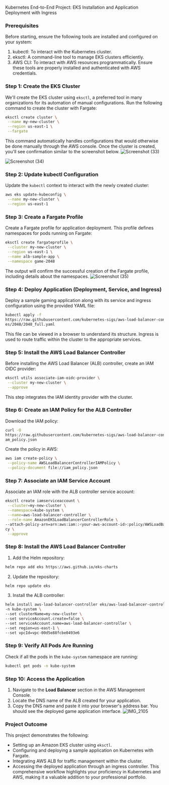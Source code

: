 Kubernetes End-to-End Project: EKS Installation and Application
Deployment with Ingress
### Prerequisites
Before starting, ensure the following tools are installed and configured on your system:
1. kubectl: To interact with the Kubernetes cluster.
2. eksctl: A command-line tool to manage EKS clusters efficiently.
3. AWS CLI: To interact with AWS resources programmatically.
Ensure these tools are properly installed and authenticated with AWS credentials.
### Step 1: Create the EKS Cluster
We'll create the EKS cluster using `eksctl`, a preferred tool in many organizations for its automation
of manual configurations.
Run the following command to create the cluster with Fargate:
```bash
eksctl create cluster \
 --name my-new-cluster \
 --region us-east-1 \
 --fargate
```
This command automatically handles configurations that would otherwise be done manually through
the AWS console.
Once the cluster is created, you'll see confirmation similar to the screenshot below.
![Screenshot (33)](https://github.com/user-attachments/assets/071fbb75-5e31-4a3b-9f4a-c1319c534e1d)

![Screenshot (34)](https://github.com/user-attachments/assets/5140ba1a-f9d8-4232-869d-830cee89b16f)


### Step 2: Update kubectl Configuration
Update the `kubectl` context to interact with the newly created cluster:
```bash
aws eks update-kubeconfig \
 --name my-new-cluster \
 --region us-east-1
```
### Step 3: Create a Fargate Profile
Create a Fargate profile for application deployment. This profile defines namespaces for pods
running on Fargate:
```bash
eksctl create fargateprofile \
 --cluster my-new-cluster \
 --region us-east-1 \
 --name alb-sample-app \
 --namespace game-2048
```
The output will confirm the successful creation of the Fargate profile, including details about the
namespaces.
![Screenshot (35)](https://github.com/user-attachments/assets/cd09b71a-06f8-4a74-9b67-986c7f6e49af)



### Step 4: Deploy Application (Deployment, Service, and Ingress)
Deploy a sample gaming application along with its service and ingress configuration using the
provided YAML file:
```bash
kubectl apply -f
https://raw.githubusercontent.com/kubernetes-sigs/aws-load-balancer-controller/v2.5.4/docs/exampl
es/2048/2048_full.yaml
```
This file can be viewed in a browser to understand its structure.
Ingress is used to route traffic within the cluster to the appropriate services.
### Step 5: Install the AWS Load Balancer Controller
Before installing the AWS Load Balancer (ALB) controller, create an IAM OIDC provider:
```bash
eksctl utils associate-iam-oidc-provider \
 --cluster my-new-cluster \
 --approve
```
This step integrates the IAM identity provider with the cluster.
### Step 6: Create an IAM Policy for the ALB Controller
Download the IAM policy:
```bash
curl -O
https://raw.githubusercontent.com/kubernetes-sigs/aws-load-balancer-controller/v2.5.4/docs/install/i
am_policy.json
```
Create the policy in AWS:
```bash
aws iam create-policy \
 --policy-name AWSLoadBalancerControllerIAMPolicy \
 --policy-document file://iam_policy.json
```
### Step 7: Associate an IAM Service Account
Associate an IAM role with the ALB controller service account:
```bash
eksctl create iamserviceaccount \
 --cluster=my-new-cluster \
 --namespace=kube-system \
 --name=aws-load-balancer-controller \
 --role-name AmazonEKSLoadBalancerControllerRole \
--attach-policy-arn=arn:aws:iam::<your-aws-account-id>:policy/AWSLoadBalancerControllerIAMPoli
cy \
 --approve
```
### Step 8: Install the AWS Load Balancer Controller
1. Add the Helm repository:
 ```bash
 helm repo add eks https://aws.github.io/eks-charts
 ```
2. Update the repository:
 ```bash
 helm repo update eks
 ```
3. Install the ALB controller:
 ```bash
 helm install aws-load-balancer-controller eks/aws-load-balancer-controller \
 -n kube-system \
 --set clusterName=my-new-cluster \
 --set serviceAccount.create=false \
 --set serviceAccount.name=aws-load-balancer-controller \
 --set region=us-east-1 \
 --set vpcId=vpc-00d5e88fcbe0493e6
 ```
### Step 9: Verify All Pods Are Running
Check if all the pods in the `kube-system` namespace are running:
```bash
kubectl get pods -n kube-system
```
### Step 10: Access the Application
1. Navigate to the **Load Balancer** section in the AWS Management Console.
2. Locate the DNS name of the ALB created for your application.
3. Copy the DNS name and paste it into your browser's address bar.
You should see the deployed game application interface.
![IMG_2105](https://github.com/user-attachments/assets/d8e7e047-b032-4b13-8c1c-8aefb6af065e)

### Project Outcome
This project demonstrates the following:
- Setting up an Amazon EKS cluster using `eksctl`.
- Configuring and deploying a sample application on Kubernetes with Fargate.
- Integrating AWS ALB for traffic management within the cluster.
- Accessing the deployed application through an ingress controller.
This comprehensive workflow highlights your proficiency in Kubernetes and AWS, making it a
valuable addition to your professional portfolio.
